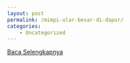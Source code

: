 ```yaml
---
layout: post
permalink: /mimpi-ular-besar-di-dapur/
categories:
    - Uncategorized
---
```


[Baca Selengkapnya](/08)